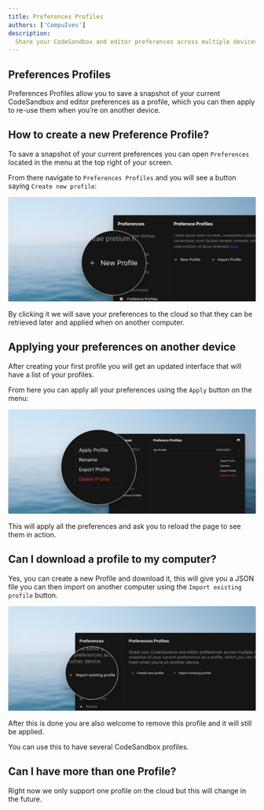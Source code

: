 ```yaml
---
title: Preferences Profiles
authors: ['CompuIves']
description:
  Share your CodeSandbox and editor preferences across multiple devices.
---
```


## Preferences Profiles

Preferences Profiles allow you to save a snapshot of your current CodeSandbox and editor 
preferences as a profile, which you can then apply to re-use them when you’re on another
device.

## How to create a new Preference Profile?

To save a snapshot of your current preferences you can open 
`Preferences` located in the menu at the top right of your
screen.

From there navigate to `Preferences Profiles` and you will see a button saying
`Create new profile`:

![Create a Profile](./images/preferences-create.png)

By clicking it we will save your preferences to the cloud so that they can be
retrieved later and applied when on another computer.

## Applying your preferences on another device

After creating your first profile you will get an updated interface that will
have a list of your profiles.

From here you can apply all your preferences using the `Apply` button on the menu:

![Apply Profile](./images/preferences-apply.png)

This will apply all the preferences and ask you to reload
the page to see them in action.

## Can I download a profile to my computer?

Yes, you can create a new Profile and download it, this will give 
you a JSON file you can then import on another computer using the 
`Import existing profile` button.

![Import a Profile](./images/preferences-import.png)

After this is done you are also welcome to remove this profile and it will still
be applied.

You can use this to have several CodeSandbox profiles.

## Can I have more than one Profile?

Right now we only support one profile on the cloud but
this will change in the future.
